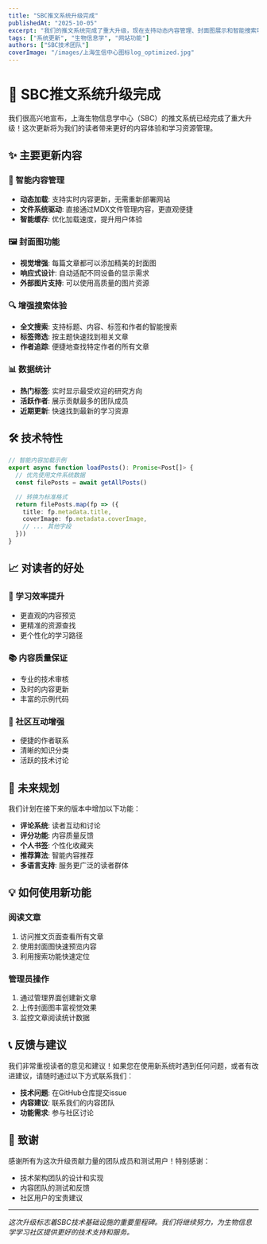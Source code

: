 ```yaml
---
title: "SBC推文系统升级完成"
publishedAt: "2025-10-05"
excerpt: "我们的推文系统完成了重大升级，现在支持动态内容管理、封面图展示和智能搜索功能，为生物信息学学习者提供更好的阅读体验。"
tags: ["系统更新", "生物信息学", "网站功能"]
authors: ["SBC技术团队"]
coverImage: "/images/上海生信中心图标log_optimized.jpg"
---
```


# 🎉 SBC推文系统升级完成

我们很高兴地宣布，上海生物信息学中心（SBC）的推文系统已经完成了重大升级！这次更新将为我们的读者带来更好的内容体验和学习资源管理。

## ✨ 主要更新内容

### 🚀 智能内容管理
- **动态加载**: 支持实时内容更新，无需重新部署网站
- **文件系统驱动**: 直接通过MDX文件管理内容，更直观便捷
- **智能缓存**: 优化加载速度，提升用户体验

### 🖼️ 封面图功能
- **视觉增强**: 每篇文章都可以添加精美的封面图
- **响应式设计**: 自动适配不同设备的显示需求
- **外部图片支持**: 可以使用高质量的图片资源

### 🔍 增强搜索体验
- **全文搜索**: 支持标题、内容、标签和作者的智能搜索
- **标签筛选**: 按主题快速找到相关文章
- **作者追踪**: 便捷地查找特定作者的所有文章

### 📊 数据统计
- **热门标签**: 实时显示最受欢迎的研究方向
- **活跃作者**: 展示贡献最多的团队成员
- **近期更新**: 快速找到最新的学习资源

## 🛠️ 技术特性

```typescript
// 智能内容加载示例
export async function loadPosts(): Promise<Post[]> {
  // 优先使用文件系统数据
  const filePosts = await getAllPosts()

  // 转换为标准格式
  return filePosts.map(fp => ({
    title: fp.metadata.title,
    coverImage: fp.metadata.coverImage,
    // ... 其他字段
  }))
}
```

## 📈 对读者的好处

### 🎯 学习效率提升
- 更直观的内容预览
- 更精准的资源查找
- 更个性化的学习路径

### 📚 内容质量保证
- 专业的技术审核
- 及时的内容更新
- 丰富的示例代码

### 🤝 社区互动增强
- 便捷的作者联系
- 清晰的知识分类
- 活跃的技术讨论

## 🔮 未来规划

我们计划在接下来的版本中增加以下功能：

- **评论系统**: 读者互动和讨论
- **评分功能**: 内容质量反馈
- **个人书签**: 个性化收藏夹
- **推荐算法**: 智能内容推荐
- **多语言支持**: 服务更广泛的读者群体

## 💡 如何使用新功能

### 阅读文章
1. 访问推文页面查看所有文章
2. 使用封面图快速预览内容
3. 利用搜索功能快速定位

### 管理员操作
1. 通过管理界面创建新文章
2. 上传封面图丰富视觉效果
3. 监控文章阅读统计数据

## 📞 反馈与建议

我们非常重视读者的意见和建议！如果您在使用新系统时遇到任何问题，或者有改进建议，请随时通过以下方式联系我们：

- **技术问题**: 在GitHub仓库提交issue
- **内容建议**: 联系我们的内容团队
- **功能需求**: 参与社区讨论

## 🌟 致谢

感谢所有为这次升级贡献力量的团队成员和测试用户！特别感谢：

- 技术架构团队的设计和实现
- 内容团队的测试和反馈
- 社区用户的宝贵建议

---

*这次升级标志着SBC技术基础设施的重要里程碑。我们将继续努力，为生物信息学学习社区提供更好的技术支持和服务。*